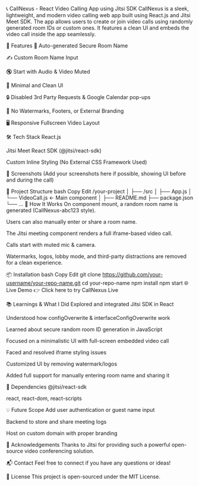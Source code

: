📞 CallNexus - React Video Calling App using Jitsi SDK
CallNexus is a sleek, lightweight, and modern video calling web app built using React.js and Jitsi Meet SDK. The app allows users to create or join video calls using randomly generated room IDs or custom ones. It features a clean UI and embeds the video call inside the app seamlessly.

🚀 Features
🔐 Auto-generated Secure Room Name

✍️ Custom Room Name Input

🔇 Start with Audio & Video Muted

🧼 Minimal and Clean UI

🔒 Disabled 3rd Party Requests & Google Calendar pop-ups

📵 No Watermarks, Footers, or External Branding

🖥️ Responsive Fullscreen Video Layout

🛠️ Tech Stack
React.js

Jitsi Meet React SDK (@jitsi/react-sdk)

Custom Inline Styling (No External CSS Framework Used)

📸 Screenshots
(Add your screenshots here if possible, showing UI before and during the call)

📁 Project Structure
bash
Copy
Edit
/your-project
│
├── /src
│   ├── App.js
│   └── VideoCall.js  ← Main component
│
├── README.md
├── package.json
└── ...
🧠 How It Works
On component mount, a random room name is generated (CallNexus-abc123 style).

Users can also manually enter or share a room name.

The Jitsi meeting component renders a full iframe-based video call.

Calls start with muted mic & camera.

Watermarks, logos, lobby mode, and third-party distractions are removed for a clean experience.

📦 Installation
bash
Copy
Edit
git clone https://github.com/your-username/your-repo-name.git
cd your-repo-name
npm install
npm start
🌐 Live Demo
👉 Click here to try CallNexus Live

📚 Learnings & What I Did
Explored and integrated Jitsi SDK in React

Understood how configOverwrite & interfaceConfigOverwrite work

Learned about secure random room ID generation in JavaScript

Focused on a minimalistic UI with full-screen embedded video call

Faced and resolved iframe styling issues

Customized UI by removing watermark/logos

Added full support for manually entering room name and sharing it

🔗 Dependencies
@jitsi/react-sdk

react, react-dom, react-scripts

💡 Future Scope
Add user authentication or guest name input

Backend to store and share meeting logs

Host on custom domain with proper branding

🙌 Acknowledgements
Thanks to Jitsi for providing such a powerful open-source video conferencing solution.

📬 Contact
Feel free to connect if you have any questions or ideas!

📝 License
This project is open-sourced under the MIT License.